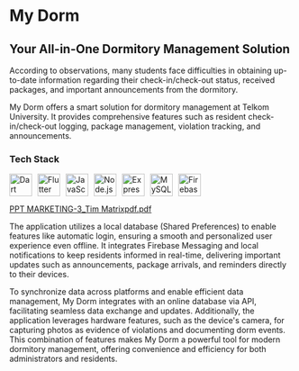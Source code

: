 # My Dorm
## Your All-in-One Dormitory Management Solution

According to observations, many students face difficulties in obtaining up-to-date information regarding their check-in/check-out status, received packages, and important announcements from the dormitory.

My Dorm offers a smart solution for dormitory management at Telkom University. It provides comprehensive features such as resident check-in/check-out logging, package management, violation tracking, and announcements.

### Tech Stack

<div style="display: flex; gap: 10px; align-items: center; flex-wrap: wrap;">
  <!-- Dart -->
  <img src="https://cdn.jsdelivr.net/gh/devicons/devicon/icons/dart/dart-original.svg" title="Dart" alt="Dart" height="40"/>

  <!-- Flutter -->
  <img src="https://cdn.jsdelivr.net/gh/devicons/devicon/icons/flutter/flutter-original.svg" title="Flutter" alt="Flutter" height="40"/>

  <!-- JavaScript -->
  <img src="https://cdn.jsdelivr.net/gh/devicons/devicon/icons/javascript/javascript-original.svg" title="JavaScript" alt="JavaScript" height="40"/>

  <!-- Node.js -->
  <img src="https://cdn.jsdelivr.net/gh/devicons/devicon/icons/nodejs/nodejs-original.svg" title="Node.js" alt="Node.js" height="40"/>

  <!-- Express -->
  <img src="https://cdn.jsdelivr.net/gh/devicons/devicon/icons/express/express-original.svg" title="Express" alt="Express" height="40" style="background-color: white;"/>

  <!-- MySQL -->
  <img src="https://cdn.jsdelivr.net/gh/devicons/devicon/icons/mysql/mysql-original.svg" title="MySQL" alt="MySQL" height="40"/>

  <!-- Firebase -->
  <img src="https://cdn.jsdelivr.net/gh/devicons/devicon/icons/firebase/firebase-plain.svg" title="Firebase" alt="Firebase" height="40"/>
</div>



[PPT MARKETING-3_Tim Matrixpdf.pdf](https://github.com/user-attachments/files/18328950/PPT.MARKETING-3_Tim.Matrixpdf.pdf)


The application utilizes a local database (Shared Preferences) to enable features like automatic login, ensuring a smooth and personalized user experience even offline. It integrates Firebase Messaging and local notifications to keep residents informed in real-time, delivering important updates such as announcements, package arrivals, and reminders directly to their devices.

To synchronize data across platforms and enable efficient data management, My Dorm integrates with an online database via API, facilitating seamless data exchange and updates. Additionally, the application leverages hardware features, such as the device's camera, for capturing photos as evidence of violations and documenting dorm events. This combination of features makes My Dorm a powerful tool for modern dormitory management, offering convenience and efficiency for both administrators and residents.

